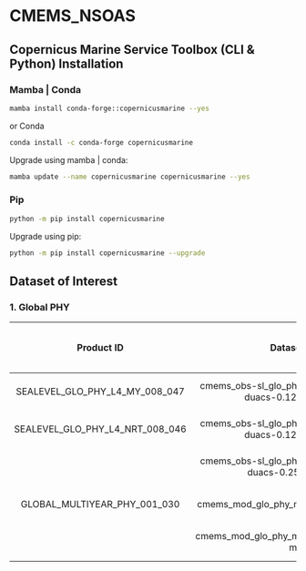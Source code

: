 # CMEMS_NSOAS
## Copernicus Marine Service Toolbox (CLI & Python) Installation
### Mamba | Conda
```bash
mamba install conda-forge::copernicusmarine --yes
```
or Conda
```bash
conda install -c conda-forge copernicusmarine
```
Upgrade using mamba | conda:
```bash
mamba update --name copernicusmarine copernicusmarine --yes
```

### Pip
```bash
python -m pip install copernicusmarine
```
Upgrade using pip:
```bash
python -m pip install copernicusmarine --upgrade
```

## Dataset of Interest
### 1. Global PHY
| Product ID                     | Dataset ID                                               | Variables         | Horizontal And Vertical Resolutions | Temporal Resolution | Temporal Coverage [Start Date; End Date] |
|:------------------------------:|:--------------------------------------------------------:|:-----------------:|:-----------------------------------:|:-------------------:|:----------------------------------------:|
| SEALEVEL_GLO_PHY_L4_MY_008_047 | cmems_obs-sl_glo_phy-ssh_my_allsat-l4-duacs-0.125deg_P1D | SSH U V SLA Ua Va | 1/8° - 1/8°                         | Daily & Monthly     | [1993/1/1; 2023/12/31]                   |
| SEALEVEL_GLO_PHY_L4_NRT_008_046| cmems_obs-sl_glo_phy-ssh_nrt_allsat-l4-duacs-0.125deg_P1D| SSH U V SLA Ua Va | 1/8° - 1/8°                         | Daily               | [2024/11/20; ongoing]                    |
|                                | cmems_obs-sl_glo_phy-ssh_nrt_allsat-l4-duacs-0.25deg_P1D | SSH U V SLA Ua Va | 1/4° - 1/4°                         | Daily               | [2022/1/1; 2024/11/25]                   |
| GLOBAL_MULTIYEAR_PHY_001_030   | cmems_mod_glo_phy_my_0.083deg_P1D-m                      | SSH thetao so uo vo | 1/12° - 1/12° & 50 level          | Daily               | [1993/1/1; 2021/6/30]                    |
|                                | cmems_mod_glo_phy_myint_0.083deg_P1D-m                   | SSH thetao so uo vo | 1/12° - 1/12° & 50 level          | Daily               | [2021/7/1; 2024/12/24]                   |